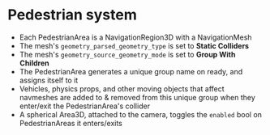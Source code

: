 # Pedestrian system

- Each PedestrianArea is a NavigationRegion3D with a NavigationMesh
- The mesh's `geometry_parsed_geometry_type` is set to **Static Colliders**
- The mesh's `geometry_source_geometry_mode` is set to **Group With Children**
- The PedestrianArea generates a unique group name on ready, and assigns itself to it
- Vehicles, physics props, and other moving objects that affect navmeshes are added to & removed from this unique group when they enter/exit the PedestrianArea's collider
- A spherical Area3D, attached to the camera, toggles the `enabled` bool on PedestrianAreas it enters/exits
